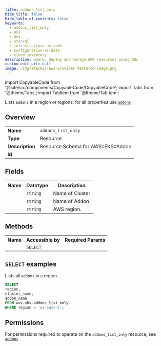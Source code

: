 ```yaml
---
title: addons_list_only
hide_title: false
hide_table_of_contents: false
keywords:
  - addons_list_only
  - eks
  - aws
  - stackql
  - infrastructure-as-code
  - configuration-as-data
  - cloud inventory
description: Query, deploy and manage AWS resources using SQL
custom_edit_url: null
image: /img/stackql-aws-provider-featured-image.png
---
```


import CopyableCode from '@site/src/components/CopyableCode/CopyableCode';
import Tabs from '@theme/Tabs';
import TabItem from '@theme/TabItem';

Lists <code>addons</code> in a region or regions, for all properties use <a href="/services/serviceName/addons/"><code>addons</code></a>

## Overview
<table>
<tbody>
<tr><td><b>Name</b></td><td><code>addons_list_only</code></td></tr>
<tr><td><b>Type</b></td><td>Resource</td></tr>
<tr><td><b>Description</b></td><td>Resource Schema for AWS::EKS::Addon</td></tr>
<tr><td><b>Id</b></td><td><CopyableCode code="aws.eks.addons_list_only" /></td></tr>
</tbody>
</table>

## Fields
<table>
<tbody>
<tr><th>Name</th><th>Datatype</th><th>Description</th></tr><tr><td><CopyableCode code="cluster_name" /></td><td><code>string</code></td><td>Name of Cluster</td></tr>
<tr><td><CopyableCode code="addon_name" /></td><td><code>string</code></td><td>Name of Addon</td></tr>
<tr><td><CopyableCode code="region" /></td><td><code>string</code></td><td>AWS region.</td></tr>
</tbody>
</table>

## Methods

<table>
<tbody>
  <tr>
    <th>Name</th>
    <th>Accessible by</th>
    <th>Required Params</th>
  </tr>
  <tr>
    <td><CopyableCode code="list_resources" /></td>
    <td><code>SELECT</code></td>
    <td><CopyableCode code="region" /></td>
  </tr>
</tbody>
</table>

## `SELECT` examples
Lists all <code>addons</code> in a region.
```sql
SELECT
region,
cluster_name,
addon_name
FROM aws.eks.addons_list_only
WHERE region = 'us-east-1';
```


## Permissions

For permissions required to operate on the <code>addons_list_only</code> resource, see <a href="/services/eks/addons/#permissions"><code>addons</code></a>

